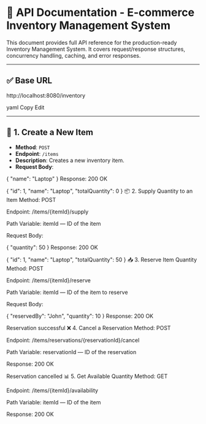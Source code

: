 # 📘 API Documentation - E-commerce Inventory Management System

This document provides full API reference for the production-ready Inventory Management System. It covers request/response structures, concurrency handling, caching, and error responses.

---

## ✅ Base URL

http://localhost:8080/inventory

yaml
Copy
Edit

---

## 🛒 1. Create a New Item

- **Method**: `POST`
- **Endpoint**: `/items`
- **Description**: Creates a new inventory item.
- **Request Body**:

{
  "name": "Laptop"
}
Response: 200 OK

{
  "id": 1,
  "name": "Laptop",
  "totalQuantity": 0
}
📦 2. Supply Quantity to an Item
Method: POST

Endpoint: /items/{itemId}/supply

Path Variable: itemId — ID of the item

Request Body:

{
  "quantity": 50
}
Response: 200 OK

{
  "id": 1,
  "name": "Laptop",
  "totalQuantity": 50
}
📥 3. Reserve Item Quantity
Method: POST

Endpoint: /items/{itemId}/reserve

Path Variable: itemId — ID of the item to reserve

Request Body:


{
  "reservedBy": "John",
  "quantity": 10
}
Response: 200 OK

Reservation successful
❌ 4. Cancel a Reservation
Method: POST

Endpoint: /items/reservations/{reservationId}/cancel

Path Variable: reservationId — ID of the reservation

Response: 200 OK

Reservation cancelled
📊 5. Get Available Quantity
Method: GET

Endpoint: /items/{itemId}/availability

Path Variable: itemId — ID of the item

Response: 200 OK
